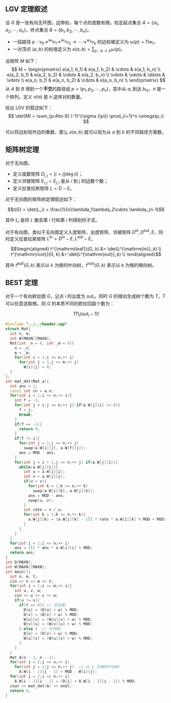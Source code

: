 ## LGV 定理叙述

设 $G$ 是一张有向无环图，边带权，每个点的度数有限。给定起点集合 $A=\{a_1,a_2, \cdots,a_n\}$，终点集合 $B = \{b_1, b_2, \cdots,b_n\}$。

- 一段路径 $p:v_0\to^{w_1} v_1\to^{w_2} v_2\to \cdots \to^{w_k} v_k$ 的边权被定义为 $\omega (p) = \prod w_i$。
- 一对顶点 $(a, b)$ 的权值定义为 $e(a, b) = \sum_{p:a\to b}\omega (p)$。

设矩阵 $M$ 如下：$$
M = \begin{pmatrix}
e(a_1, b_1) & e(a_1, b_2) & \cdots & e(a_1, b_n) \\
e(a_2, b_1) & e(a_2, b_2) & \cdots & e(a_2, b_n) \\
\vdots & \vdots & \ddots & \vdots \\
e(a_n, b_1) & e(a_n, b_2) & \cdots & e(a_n, b_n) \\
\end{pmatrix}
$$ 从 $A$ 到 $B$ 得到一个**不交**的路径组 $p=(p_1, p_2, \cdots,p_n)$，其中从 $a_i$ 到达 $b_{\pi_i}$，$\pi$ 是一个排列。定义 $\sigma(\pi)$ 是 $\pi$ 逆序对的数量。

给出 LGV 的叙述如下：$$
\det(M) = \sum_{p:A\to B} (-1)^{\sigma (\pi)} \prod_{i=1}^n \omega(p_i)
$$

可以将边权视作边的重数，那么 $e(a, b)$ 就可以视为从 $a$ 到 $b$ 的不同路径方案数。

## 矩阵树定理

对于无向图，

- 定义度数矩阵 $D_{i, j} = [i=j]\deg(i)$；
- 定义邻接矩阵 $E_{i, j} = E_{j, i}$ 是从 $i$ 到 $j$ 的边数个数；
- 定义拉普拉斯矩阵 $L = D - E$。

对于无向图的矩阵树定理叙述如下：

$$t(G) = \det(L_i) = \frac{1}{n}\lambda_1\lambda_2\cdots \lambda_{n-1}$$

其中 $L_i$ 是将 $L$ 删去第 $i$ 行和第 $i$ 列得到的子式。

对于有向图，类似于无向图定义入度矩阵、出度矩阵、邻接矩阵 $D^{\mathrm{in}}, D^{\mathrm{out}}, E$，同时定义拉普拉斯矩阵 $L^{\mathrm{in}} = D^{\mathrm{in}} - E,L^{\mathrm{out}} - E$。

$$\begin{aligned}
t^{\mathrm{leaf}}(G, k) &= \det(L^{\mathrm{in}}_k) \\
t^{\mathrm{root}}(G, k) &= \det(L^{\mathrm{out}}_k) \\
\end{aligned}$$

其中 $t^{\mathrm{leaf}}(G, k)$ 表示以 $k$ 为根的叶向树，$t^{\mathrm{root}}(G, k)$ 表示以 $k$ 为根的根向树。

## BEST 定理

对于一个有向欧拉图 $G$，记点 $i$ 的出度为 $\mathrm{out}_ i$，同时 $G$ 的根向生成树个数为 $T$。$T$ 可以任意选取根。则 $G$ 的本质不同的欧拉回路个数为：

$$T \prod_{i}(\mathrm{out}_i - 1)!$$

```cpp
#include "../../header.cpp"
struct Mat{
  int n, m;
  int W[MAXN][MAXN];
  Mat(int _n = 0, int _m = 0){
    n = _n;
    m = _m;
    for(int i = 1;i <= n;++ i)
      for(int j = 1;j <= m;++ j)
        W[i][j] = 0;
  }
};
int mat_det(Mat a){
  int ans = 1;
  const int &n = a.n;
  for(int i = 1;i <= n;++ i){
    int f = -1;
    for(int j = i;j <= n;++ j) if(a.W[j][i] != 0){
      f = j;
      break;
    }
    if(f == -1){
      return 0;
    }
    if(f != i){
      for(int j = 1;j <= n;++ j)
        swap(a.W[i][j], a.W[f][j]);
      ans = MOD - ans;
    }
    for(int j = i + 1;j <= n;++ j) if(a.W[j][i]){
      while(a.W[j][i]){
        int u = a.W[i][i];
        int v = a.W[j][i];
        if(u > v){
          for(int k = 1;k <= n;++ k)
            swap(a.W[i][k], a.W[j][k]);
          ans = MOD - ans;
          swap(u, v);
        }
        int rate = v / u;
        for(int k = 1;k <= n;++ k){
          a.W[j][k] = (a.W[j][k] - 1ll * rate * a.W[i][k] % MOD + MOD) % MOD;
        }
      }
    }
  }
  for(int i = 1;i <= n;++ i)
    ans = 1ll * ans * a.W[i][i] % MOD;
  return ans;
}
int D[MAXN];
int W[MAXN][MAXN];
int main(){
  int n, m, t;
  cin >> n >> m >> t;
  for(int i = 1;i <= m;++ i){
    int u, v, w;
    cin >> u >> v >> w;
    if(u != v){
      if(t == 0){ // 无向图
        D[u] = (D[u] + w) % MOD;
        D[v] = (D[v] + w) % MOD;
        W[u][v] = (W[u][v] + w) % MOD;
        W[v][u] = (W[v][u] + w) % MOD;
      } else {  // 叶向树
        D[v] = (D[v] + w) % MOD;
        W[u][v] = (W[u][v] + w) % MOD;
      }
    }
  }
  Mat A(n - 1, n - 1);
  for(int i = 2;i <= n;++ i)
    for(int j = 2;j <= n;++ j)  // 以 1 为根的叶向树
      A.W[i - 1][j - 1] = MOD - W[i][j];
  for(int i = 2;i <= n;++ i)
    A.W[i - 1][i - 1] = (D[i] + A.W[i - 1][i - 1]) % MOD;
  cout << mat_det(A) << endl;
  return 0;
}
```
